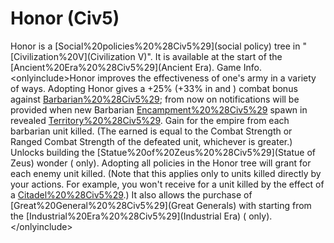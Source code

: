# Honor (Civ5)

Honor is a [Social%20policies%20%28Civ5%29](social policy) tree in "[Civilization%20V](Civilization V)". It is available at the start of the [Ancient%20Era%20%28Civ5%29](Ancient Era).
Game Info.
&lt;onlyinclude&gt;Honor improves the effectiveness of one's army in a variety of ways.
Adopting Honor gives a +25% (+33% in and ) combat bonus against [Barbarian%20%28Civ5%29](Barbarians); from now on notifications will be provided when new Barbarian [Encampment%20%28Civ5%29](Encampments) spawn in revealed [Territory%20%28Civ5%29](territory). Gain for the empire from each barbarian unit killed. (The earned is equal to the Combat Strength or Ranged Combat Strength of the defeated unit, whichever is greater.) Unlocks building the [Statue%20of%20Zeus%20%28Civ5%29](Statue of Zeus) wonder ( only).
Adopting all policies in the Honor tree will grant for each enemy unit killed. (Note that this applies only to units killed directly by your actions. For example, you won't receive for a unit killed by the effect of a [Citadel%20%28Civ5%29](Citadel).) It also allows the purchase of [Great%20General%20%28Civ5%29](Great Generals) with starting from the [Industrial%20Era%20%28Civ5%29](Industrial Era) ( only).
&lt;/onlyinclude&gt;